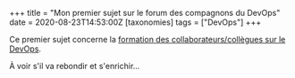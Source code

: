 +++
title = "Mon premier sujet sur le forum des compagnons du DevOps"
date = 2020-08-23T14:53:00Z
[taxonomies]
tags = ["DevOps"]
+++

Ce premier sujet concerne la [formation des collaborateurs/collègues sur le DevOps](https://forum.compagnons-devops.fr/t/formation-des-collaborateurs-collegues-au-devops/998).

À voir s'il va rebondir et s'enrichir...
